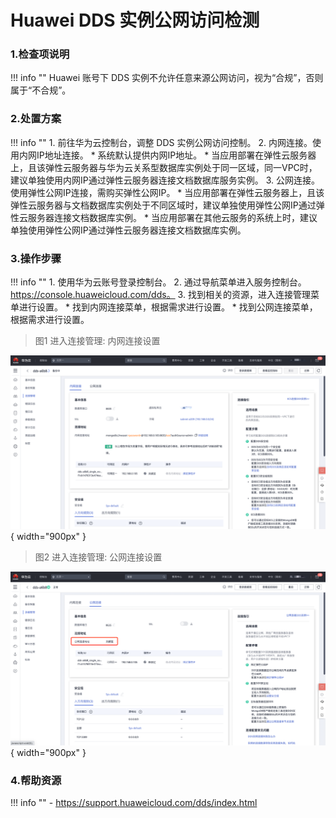 # Huawei DDS 实例公网访问检测

### 1.检查项说明
!!! info ""
    Huawei  账号下 DDS 实例不允许任意来源公网访问，视为“合规”，否则属于“不合规”。

### 2.处置方案
!!! info ""
    1. 前往华为云控制台，调整 DDS 实例公网访问控制。
    2. 内网连接。使用内网IP地址连接。
        * 系统默认提供内网IP地址。
        * 当应用部署在弹性云服务器上，且该弹性云服务器与华为云关系型数据库实例处于同一区域，同一VPC时，建议单独使用内网IP通过弹性云服务器连接文档数据库服务实例。
    3. 公网连接。使用弹性公网IP连接，需购买弹性公网IP。
        * 当应用部署在弹性云服务器上，且该弹性云服务器与文档数据库实例处于不同区域时，建议单独使用弹性公网IP通过弹性云服务器连接文档数据库实例。
        * 当应用部署在其他云服务的系统上时，建议单独使用弹性公网IP通过弹性云服务器连接文档数据库实例。

### 3.操作步骤
!!! info ""
    1. 使用华为云账号登录控制台。
    2. 通过导航菜单进入服务控制台。https://console.huaweicloud.com/dds。
    3. 找到相关的资源，进入连接管理菜单进行设置。
        * 找到内网连接菜单，根据需求进行设置。
        * 找到公网连接菜单，根据需求进行设置。

> 图1 进入连接管理: 内网连接设置

![处置方案](../../img/suggest/huawei/dds/img_1.png){ width="900px" }

> 图2 进入连接管理: 公网连接设置

![处置方案](../../img/suggest/huawei/dds/img_2.png){ width="900px" }

### 4.帮助资源
!!! info ""
    - https://support.huaweicloud.com/dds/index.html
